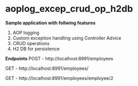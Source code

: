 # aoplog_excep_crud_op_h2db
**Sample application with follwing features**
1. AOP logging
2. Custom exception handling using Controller Advice
3. CRUD operations
4. H2 DB for persistence

**Endpoints**
POST - http://localhost:8991/employees

GET - http://localhost:8991/employees/

GET - http://localhost:8991/employees/employee/2

